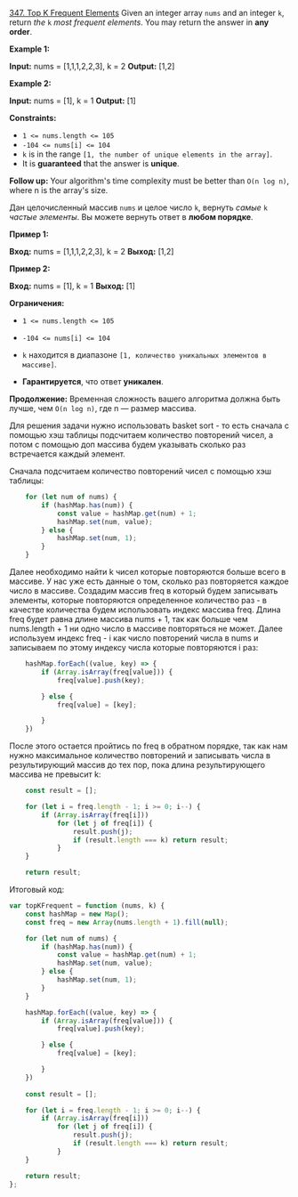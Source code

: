 [347. Top K Frequent Elements](https://leetcode.com/problems/top-k-frequent-elements/)
Given an integer array `nums` and an integer `k`, return _the_ `k` _most frequent elements_. You may return the answer in **any order**.

**Example 1:**

**Input:** nums = [1,1,1,2,2,3], k = 2
**Output:** [1,2]

**Example 2:**

**Input:** nums = [1], k = 1
**Output:** [1]

**Constraints:**

- `1 <= nums.length <= 105`
- `-104 <= nums[i] <= 104`
- `k` is in the range `[1, the number of unique elements in the array]`.
- It is **guaranteed** that the answer is **unique**.

**Follow up:** Your algorithm's time complexity must be better than `O(n log n)`, where n is the array's size.

Дан целочисленный массив `nums` и целое число `k`, вернуть _самые_ `k` _частые элементы_. Вы можете вернуть ответ в **любом порядке**.

**Пример 1:**

**Вход:** nums = [1,1,1,2,2,3], k = 2
**Выход:** [1,2]

**Пример 2:**

**Вход:** nums = [1], k = 1
**Выход:** [1]

**Ограничения:**

- `1 <= nums.length <= 105`
- `-104 <= nums[i] <= 104`
- `k` находится в диапазоне `[1, количество уникальных элементов в массиве]`.

- **Гарантируется**, что ответ **уникален**.

**Продолжение:** Временная сложность вашего алгоритма должна быть лучше, чем `O(n log n)`, где n — размер массива.


Для решения задачи нужно использовать basket sort - то есть сначала с помощью хэш таблицы подсчитаем количество повторений чисел, а потом с помощью доп массива будем указывать сколько раз встречается каждый элемент.

Сначала подсчитаем количество повторений чисел с помощью хэш таблицы:

```javascript
    for (let num of nums) {
        if (hashMap.has(num)) {
            const value = hashMap.get(num) + 1;
            hashMap.set(num, value);
        } else {
            hashMap.set(num, 1);
        }
    }
```

Далее необходимо найти k чисел которые повторяются больше всего в массиве. У нас уже есть данные о том, сколько раз повторяется каждое число в массиве. Создадим массив  freq в который будем записывать элементы, которые повторяются определенное количество раз - в качестве количества будем использовать индекс массива freq. Длина freq будет равна длине массива nums + 1, так как больше чем nums.length + 1 ни одно число в массиве повторяться не может. Далее используем индекс freq - i как число повторений числа в  nums и записываем по этому индексу числа которые повторяются i раз:

```javascript
    hashMap.forEach((value, key) => {
        if (Array.isArray(freq[value])) {
            freq[value].push(key);

        } else {
            freq[value] = [key];

        }
    })
```

После этого остается пройтись по freq в обратном порядке, так как нам нужно максимальное количество повторений и записывать числа в результирующий массив до тех пор, пока длина результирующего массива не превысит k:

```javascript
    const result = [];

    for (let i = freq.length - 1; i >= 0; i--) {
        if (Array.isArray(freq[i]))
            for (let j of freq[i]) {
                result.push(j);
                if (result.length === k) return result;
            }
    }

    return result;
```

Итоговый код:

```javascript
var topKFrequent = function (nums, k) {
    const hashMap = new Map();
    const freq = new Array(nums.length + 1).fill(null);

    for (let num of nums) {
        if (hashMap.has(num)) {
            const value = hashMap.get(num) + 1;
            hashMap.set(num, value);
        } else {
            hashMap.set(num, 1);
        }
    }

    hashMap.forEach((value, key) => {
        if (Array.isArray(freq[value])) {
            freq[value].push(key);

        } else {
            freq[value] = [key];

        }
    })
    
    const result = [];

    for (let i = freq.length - 1; i >= 0; i--) {
        if (Array.isArray(freq[i]))
            for (let j of freq[i]) {
                result.push(j);
                if (result.length === k) return result;
            }
    }

    return result;
};
```